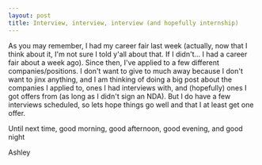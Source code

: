 ```yaml
---
layout: post
title: Interview, interview, interview (and hopefully internship)
---
```


As you may remember, I had my career fair last week (actually, now that I think about it, I'm not sure I told y'all about that. If I didn't... I had a career fair about a week ago). Since then, I've applied to a few different companies/positions. I don't want to give to much away because I don't want to jinx anything, and I am thinking of doing a big post about the companies I applied to, ones I had interviews with, and (hopefully) ones I got offers from (as long as I didn't sign an NDA). But I do have a few interviews scheduled, so lets hope things go well and that I at least get one offer.

Until next time, good morning, good afternoon, good evening, and good night

Ashley
